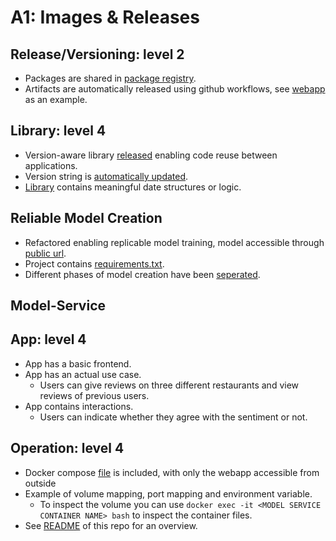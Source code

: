 # A1: Images & Releases

## Release/Versioning: level 2
- Packages are shared in [package registry](https://github.com/orgs/remla23-team13/packages).
- Artifacts are automatically released using github workflows, see [webapp](https://github.com/remla23-team13/app/blob/main/.github/workflows/release.yaml) as an example.

## Library: level 4
- Version-aware library [released](https://github.com/orgs/remla23-team13/packages/npm/package/remla-lib) enabling code reuse between applications. 
- Version string is [automatically updated](https://github.com/remla23-team13/lib/blob/main/VersionUtil.js).
- [Library](https://github.com/remla23-team13/lib) contains meaningful date structures or logic.

## Reliable Model Creation
- Refactored enabling replicable model training, model accessible through [public url](https://github.com/remla23-team13/model-training/blob/main/src/get_data.py).
- Project contains [requirements.txt](https://github.com/remla23-team13/model-training/blob/main/requirements.txt).
- Different phases of model creation have been [seperated](https://github.com/remla23-team13/model-training/tree/main/src).


## Model-Service


## App: level 4
- App has a basic frontend.
- App has an actual use case.
  - Users can give reviews on three different restaurants and view reviews of previous users.
- App contains interactions.
  - Users can indicate whether they agree with the sentiment or not.

## Operation: level 4
- Docker compose [file](https://github.com/remla23-team13/operation/blob/main/docker-compose.yml) is included, with only the webapp accessible from outside
- Example of volume mapping, port mapping and environment variable.
  - To inspect the volume you can use ```docker exec -it <MODEL SERVICE CONTAINER NAME> bash``` to inspect the container files.
- See [README](https://github.com/remla23-team13/operation) of this repo for an overview.
